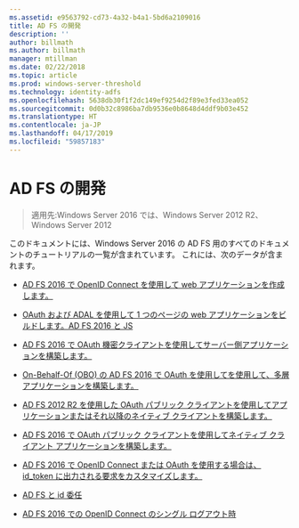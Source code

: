 ```yaml
---
ms.assetid: e9563792-cd73-4a32-b4a1-5bd6a2109016
title: AD FS の開発
description: ''
author: billmath
ms.author: billmath
manager: mtillman
ms.date: 02/22/2018
ms.topic: article
ms.prod: windows-server-threshold
ms.technology: identity-adfs
ms.openlocfilehash: 5638db30f1f2dc149ef9254d2f89e3fed33ea052
ms.sourcegitcommit: 0d0b32c8986ba7db9536e0b8648d4ddf9b03e452
ms.translationtype: HT
ms.contentlocale: ja-JP
ms.lasthandoff: 04/17/2019
ms.locfileid: "59857183"
---
```

# <a name="ad-fs-development"></a>AD FS の開発

>適用先:Windows Server 2016 では、Windows Server 2012 R2、Windows Server 2012

このドキュメントには、Windows Server 2016 の AD FS 用のすべてのドキュメントのチュートリアルの一覧が含まれています。 これには、次のデータが含まれます。  
  
 
  
* [AD FS 2016 で OpenID Connect を使用して web アプリケーションを作成します。](../ad-fs/development/Enabling-OpenId-Connect-with-AD-FS.md)  

- [OAuth および ADAL を使用して 1 つのページの web アプリケーションをビルドします。AD FS 2016 と JS](../ad-fs/development/Single-Page-Application-with-AD-FS.md)
  
* [AD FS 2016 で OAuth 機密クライアントを使用してサーバー側アプリケーションを構築します。](../ad-fs/development/Enabling-Oauth-Confidential-Clients-with-AD-FS-2016.md)

* [On-Behalf-Of (OBO) の AD FS 2016 で OAuth を使用してを使用して、多層アプリケーションを構築します。](../ad-fs/development/AD-FS-On-behalf-of-Authentication-in-Windows-Server-2016.md) 

* [AD FS 2012 R2 を使用した OAuth パブリック クライアントを使用してアプリケーションまたはそれ以降のネイティブ クライアントを構築します。](https://msdn.microsoft.com/library/dn633593.aspx)

- [AD FS 2016 で OAuth パブリック クライアントを使用してネイティブ クライアント アプリケーションを構築します。](../ad-fs/development/native-client-with-ad-fs.md)

- [AD FS 2016 で OpenID Connect または OAuth を使用する場合は、id_token に出力される要求をカスタマイズします。](../ad-fs/development/Customize-Id-Token-AD-FS-2016.md)

- [AD FS と id 委任](../ad-fs/development/ad-fs-identity-delegation.md)

- [AD FS 2016 での OpenID Connect のシングル ログアウト時](../ad-fs/development/ad-fs-logout-openid-connect.md)





